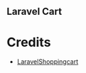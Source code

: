 ## Laravel Cart

Credits
=======
  - [LaravelShoppingcart](https://github.com/Crinsane/LaravelShoppingcart)